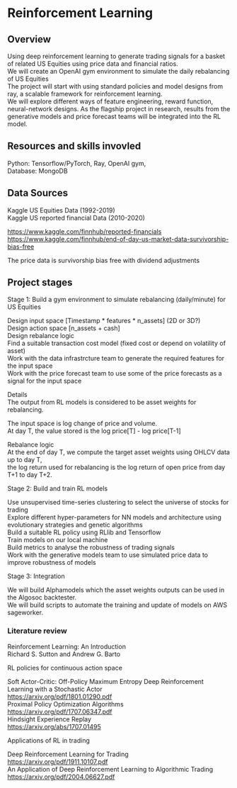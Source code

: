 # Reinforcement Learning 

## Overview 

Using deep reinforcement learning to generate trading signals for a basket of related US Equities using price data and financial ratios.    
We will create an OpenAI gym environment to simulate the daily rebalancing of US Equities   
The project will start with using standard policies and model designs from ray, a scalable framework for reinforcement learning.    
We will explore different ways of feature engineering, reward function, neural-network designs. 
As the flagship project in research, results from the generative models and price forecast teams will be integrated into the RL model.  


## Resources and skills invovled 

Python: Tensorflow/PyTorch, Ray, OpenAI gym,    
Database: MongoDB   


## Data Sources 

Kaggle US Equities Data (1992-2019)     
Kaggle US reported financial Data (2010-2020)       

https://www.kaggle.com/finnhub/reported-financials      
https://www.kaggle.com/finnhub/end-of-day-us-market-data-survivorship-bias-free     

The price data is survivorship bias free with dividend adjustments      


## Project stages 

Stage 1: Build a gym environment to simulate rebalancing (daily/minute) for US Equities     

Design input space [Timestamp * features * n_assets] (2D or 3D?)    
Design action space [n_assets + cash]   
Design rebalance logic  
Find a suitable transaction cost model (fixed cost or depend on volatility of asset)    
Work with the data infrastrcture team to generate the required features for the input space     
Work with the price forecast team to use some of the price forecasts as a signal for the input space

Details   
The output from RL models is considered to be asset weights for rebalancing.    

The input space is log change of price and volume.      
At day T, the value stored is the log price[T] - log price[T-1]     

Rebalance logic 	
At the end of day T, we compute the target asset weights using OHLCV data up to day T,  
the log return used for rebalancing is the log return of open price from day T+1 to day T+2.    


Stage 2: Build and train RL models      

Use unsupervised time-series clustering to select the universe of stocks for trading    
Explore different hyper-parameters for NN models and architecture using evolutionary strategies and genetic algorithms  
Build a suitable RL policy using RLlib and Tensorflow   
Train models on our local machine   
Build metrics to analyse the robustness of trading signals  
Work with the generative models team to use simulated price data to improve robustness of models    


Stage 3: Integration

We will build Alphamodels which the asset weights outputs can be used in the Algosoc backtester.    
We will build scripts to automate the training and update of models on AWS sageworker.  


### Literature review   

Reinforcement Learning: An Introduction  
Richard S. Sutton and Andrew G. Barto  

RL policies for continuous action space  

Soft Actor-Critic: Off-Policy Maximum Entropy Deep Reinforcement Learning with a Stochastic Actor    
https://arxiv.org/pdf/1801.01290.pdf    
Proximal Policy Optimization Algorithms  
https://arxiv.org/pdf/1707.06347.pdf  
Hindsight Experience Replay   
https://arxiv.org/abs/1707.01495    

Applications of RL in trading  

Deep Reinforcement Learning for Trading     
https://arxiv.org/pdf/1911.10107.pdf    
An Application of Deep Reinforcement Learning to Algorithmic Trading        	 	
https://arxiv.org/pdf/2004.06627.pdf    


### 






